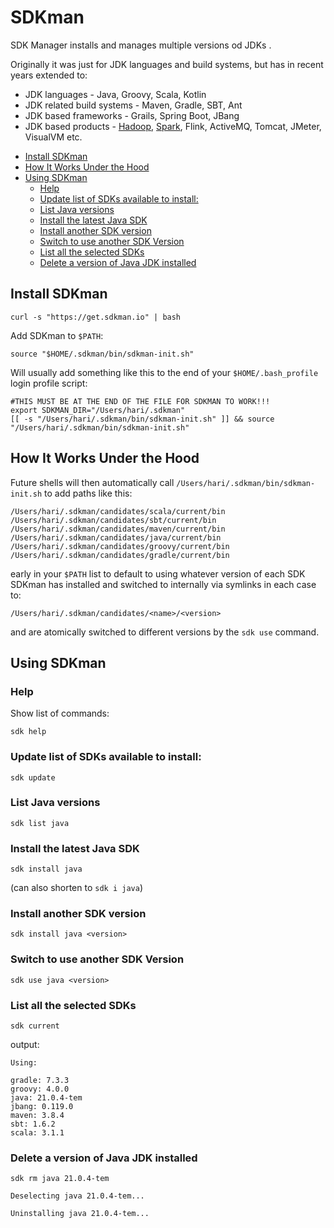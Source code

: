 # SDKman

SDK Manager installs and manages multiple versions od JDKs .

Originally it was just for JDK languages and build systems, but has in recent years extended to:

- JDK languages - Java, Groovy, Scala, Kotlin
- JDK related build systems - Maven, Gradle, SBT, Ant
- JDK based frameworks - Grails, Spring Boot, JBang
- JDK based products - [Hadoop](hadoop.md), [Spark](spark.md), Flink, ActiveMQ, Tomcat, JMeter, VisualVM etc.

<!-- INDEX_START -->

- [Install SDKman](#install-sdkman)
- [How It Works Under the Hood](#how-it-works-under-the-hood)
- [Using SDKman](#using-sdkman)
  - [Help](#help)
  - [Update list of SDKs available to install:](#update-list-of-sdks-available-to-install)
  - [List Java versions](#list-java-versions)
  - [Install the latest Java SDK](#install-the-latest-java-sdk)
  - [Install another SDK version](#install-another-sdk-version)
  - [Switch to use another SDK Version](#switch-to-use-another-sdk-version)
  - [List all the selected SDKs](#list-all-the-selected-sdks)
  - [Delete a version of Java JDK installed](#delete-a-version-of-java-jdk-installed)

<!-- INDEX_END -->

## Install SDKman

```shell
curl -s "https://get.sdkman.io" | bash
```

Add SDKman to `$PATH`:

```shell
source "$HOME/.sdkman/bin/sdkman-init.sh"
```

Will usually add something like this to the end of your `$HOME/.bash_profile` login profile script:

```shell
#THIS MUST BE AT THE END OF THE FILE FOR SDKMAN TO WORK!!!
export SDKMAN_DIR="/Users/hari/.sdkman"
[[ -s "/Users/hari/.sdkman/bin/sdkman-init.sh" ]] && source "/Users/hari/.sdkman/bin/sdkman-init.sh"
```

## How It Works Under the Hood

Future shells will then automatically call `/Users/hari/.sdkman/bin/sdkman-init.sh` to add paths like this:

```none
/Users/hari/.sdkman/candidates/scala/current/bin
/Users/hari/.sdkman/candidates/sbt/current/bin
/Users/hari/.sdkman/candidates/maven/current/bin
/Users/hari/.sdkman/candidates/java/current/bin
/Users/hari/.sdkman/candidates/groovy/current/bin
/Users/hari/.sdkman/candidates/gradle/current/bin
```

early in your `$PATH` list to default to using whatever version of each SDK SDKman has installed and switched to
internally via symlinks in each case to:

```none
/Users/hari/.sdkman/candidates/<name>/<version>
```

and are atomically switched to different versions by the `sdk use` command.

## Using SDKman

### Help

Show list of commands:

```shell
sdk help
```

### Update list of SDKs available to install:

```shell
sdk update
```

### List Java versions

```shell
sdk list java
```

### Install the latest Java SDK

```shell
sdk install java
```

(can also shorten to `sdk i java`)

### Install another SDK version

```shell
sdk install java <version>
```

### Switch to use another SDK Version

```shell
sdk use java <version>
```

### List all the selected SDKs

```shell
sdk current
```

output:

```none
Using:

gradle: 7.3.3
groovy: 4.0.0
java: 21.0.4-tem
jbang: 0.119.0
maven: 3.8.4
sbt: 1.6.2
scala: 3.1.1
```

### Delete a version of Java JDK installed

```shell
sdk rm java 21.0.4-tem
```

```none
Deselecting java 21.0.4-tem...

Uninstalling java 21.0.4-tem...
```
